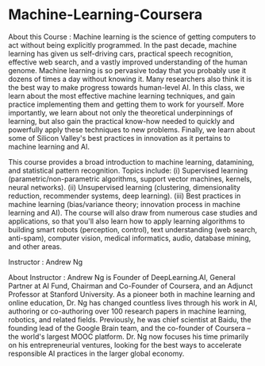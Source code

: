 # Machine-Learning-Coursera

About this Course :
Machine learning is the science of getting computers to act without being explicitly programmed. In the past decade, machine learning has given us self-driving cars, practical speech recognition, effective web search, and a vastly improved understanding of the human genome. Machine learning is so pervasive today that you probably use it dozens of times a day without knowing it. Many researchers also think it is the best way to make progress towards human-level AI. In this class, we learn about the most effective machine learning techniques, and gain practice implementing them and getting them to work for yourself. More importantly, we learn about not only the theoretical underpinnings of learning, but also gain the practical know-how needed to quickly and powerfully apply these techniques to new problems. Finally, we learn about some of Silicon Valley's best practices in innovation as it pertains to machine learning and AI.

This course provides a broad introduction to machine learning, datamining, and statistical pattern recognition. 
Topics include:
(i) Supervised learning (parametric/non-parametric algorithms, support vector machines, kernels, neural networks).
(ii) Unsupervised learning (clustering, dimensionality reduction, recommender systems, deep learning).
(iii) Best practices in machine learning (bias/variance theory; innovation process in machine learning and AI).
The course will also draw from numerous case studies and applications, so that you'll also learn how to apply learning algorithms to building smart robots (perception, control), text understanding (web search, anti-spam), computer vision, medical informatics, audio, database mining, and other areas.

Instructor : Andrew Ng

About Instructor : Andrew Ng is Founder of DeepLearning.AI, General Partner at AI Fund, Chairman and Co-Founder of Coursera, and an Adjunct Professor at Stanford University. As a pioneer both in machine learning and online education, Dr. Ng has changed countless lives through his work in AI, authoring or co-authoring over 100 research papers in machine learning, robotics, and related fields. Previously, he was chief scientist at Baidu, the founding lead of the Google Brain team, and the co-founder of Coursera – the world's largest MOOC platform. Dr. Ng now focuses his time primarily on his entrepreneurial ventures, looking for the best ways to accelerate responsible AI practices in the larger global economy.

